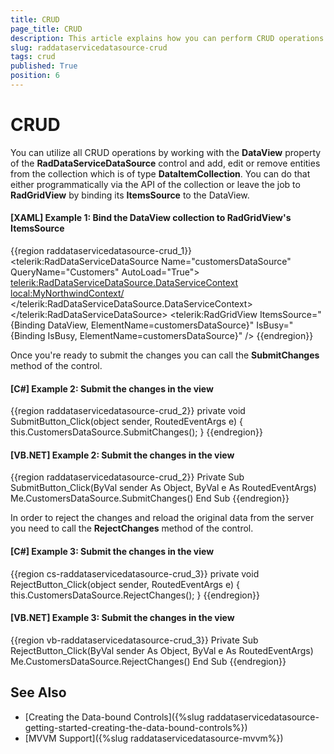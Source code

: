 ```yaml
---
title: CRUD
page_title: CRUD
description: This article explains how you can perform CRUD operations in RadDataServiceDataSource.
slug: raddataservicedatasource-crud
tags: crud
published: True
position: 6
---
```


# CRUD

You can utilize all CRUD operations by working with the __DataView__ property of the __RadDataServiceDataSource__ control and add, edit or remove entities from the collection which is of type **DataItemCollection**. You can do that either programmatically via the API of the collection or leave the job to __RadGridView__ by binding its __ItemsSource__ to the DataView.

#### __[XAML] Example 1: Bind the DataView collection to RadGridView's ItemsSource__
{{region raddataservicedatasource-crud_1}}
    <Grid>
        <telerik:RadDataServiceDataSource Name="customersDataSource" QueryName="Customers" AutoLoad="True">
            <telerik:RadDataServiceDataSource.DataServiceContext>
                <local:MyNorthwindContext/>
            </telerik:RadDataServiceDataSource.DataServiceContext>
        </telerik:RadDataServiceDataSource>
        <telerik:RadGridView ItemsSource="{Binding DataView, ElementName=customersDataSource}" IsBusy="{Binding IsBusy, ElementName=customersDataSource}" />
    </Grid>
{{endregion}}

Once you're ready to submit the changes you can call the __SubmitChanges__ method of the control.

#### __[C#] Example 2: Submit the changes in the view__
{{region raddataservicedatasource-crud_2}}
    private void SubmitButton_Click(object sender, RoutedEventArgs e)
    {
        this.CustomersDataSource.SubmitChanges();
    }
{{endregion}}

#### __[VB.NET] Example 2: Submit the changes in the view__
{{region raddataservicedatasource-crud_2}}
	Private Sub SubmitButton_Click(ByVal sender As Object, ByVal e As RoutedEventArgs)
		Me.CustomersDataSource.SubmitChanges()
	End Sub
{{endregion}}

In order to reject the changes and reload the original data from the server you need to call the __RejectChanges__ method of the control.

#### __[C#] Example 3: Submit the changes in the view__
{{region cs-raddataservicedatasource-crud_3}}
    private void RejectButton_Click(object sender, RoutedEventArgs e)
    {
        this.CustomersDataSource.RejectChanges();
    }
{{endregion}}

#### __[VB.NET] Example 3: Submit the changes in the view__
{{region vb-raddataservicedatasource-crud_3}}
	Private Sub RejectButton_Click(ByVal sender As Object, ByVal e As RoutedEventArgs)
		Me.CustomersDataSource.RejectChanges()
	End Sub
{{endregion}}

## See Also
* [Creating the Data-bound Controls]({%slug raddataservicedatasource-getting-started-creating-the-data-bound-controls%})
* [MVVM Support]({%slug raddataservicedatasource-mvvm%})